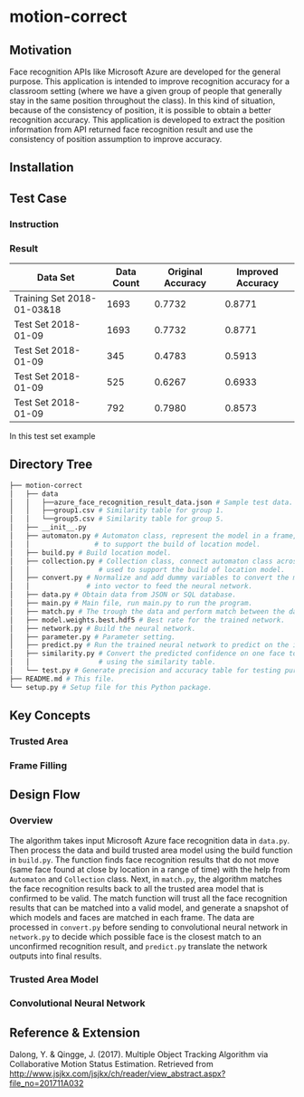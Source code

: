 # motion-correct

## Motivation
Face recognition APIs like Microsoft Azure are developed for the general purpose. This application is intended to improve recognition accuracy for a classroom setting (where we have a given group of people that generally stay in the same position throughout the class). In this kind of situation, because of the consistency of position, it is possible to obtain a better recognition accuracy. This application is developed to extract the position information from API returned face recognition result and use the consistency of position assumption to improve accuracy.


## Installation

## Test Case

### Instruction

### Result
| Data Set | Data Count | Original Accuracy | Improved Accuracy |
| --- | --- | --- | --- |
| Training Set 2018-01-03&18 | 1693 | 0.7732 | 0.8771 |
| Test Set 2018-01-09 | 1693 | 0.7732 | 0.8771 |
| Test Set 2018-01-09 | 345 | 0.4783 | 0.5913 |
| Test Set 2018-01-09 | 525 | 0.6267 | 0.6933 |
| Test Set 2018-01-09 | 792 | 0.7980 | 0.8573 |
In this test set example 

## Directory Tree
```bash
├── motion-correct
│   ├── data
│   │   ├──azure_face_recognition_result_data.json # Sample test data.
│   │   ├──group1.csv # Similarity table for group 1.
│   │   └──group5.csv # Similarity table for group 5.
│   ├── __init__.py
│   ├── automaton.py # Automaton class, represent the model in a frame, used
│   │                # to support the build of location model.
│   ├── build.py # Build location model.
│   ├── collection.py # Collection class, connect automaton class across frames,
│   │                 # used to support the build of location model.
│   ├── convert.py # Normalize and add dummy variables to convert the matched result
│   │              # into vector to feed the neural network.
│   ├── data.py # Obtain data from JSON or SQL database.
│   ├── main.py # Main file, run main.py to run the program.
│   ├── match.py # The trough the data and perform match between the data and the model.
│   ├── model.weights.best.hdf5 # Best rate for the trained network.
│   ├── network.py # Build the neural network.
│   ├── parameter.py # Parameter setting.
│   ├── predict.py # Run the trained neural network to predict on the input data.
│   ├── similarity.py # Convert the predicted confidence on one face to all faces
│   │                 # using the similarity table.
│   └── test.py # Generate precision and accuracy table for testing purposes.
├── README.md # This file.
└── setup.py # Setup file for this Python package.
```

## Key Concepts

### Trusted Area


### Frame Filling


## Design Flow

### Overview
The algorithm takes input Microsoft Azure face recognition data in `data.py`. Then process the data and build trusted area model using the build function in `build.py`. The function finds face recognition results that do not move (same face found at close by location in a range of time) with the help from `Automaton` and `Collection` class. Next, in `match.py`, the algorithm matches the face recognition results back to all the trusted area model that is confirmed to be valid. The match function will trust all the face recognition results that can be matched into a valid model, and generate a snapshot of which models and faces are matched in each frame. The data are processed in `convert.py` before sending to convolutional neural network in `network.py` to decide which possible face is the closest match to an unconfirmed recognition result, and `predict.py` translate the network outputs into final results.

### Trusted Area Model

### Convolutional Neural Network



## Reference & Extension
Dalong, Y. & Qingge, J. (2017). Multiple Object Tracking Algorithm via Collaborative Motion Status Estimation. Retrieved from http://www.jsjkx.com/jsjkx/ch/reader/view_abstract.aspx?file_no=201711A032
